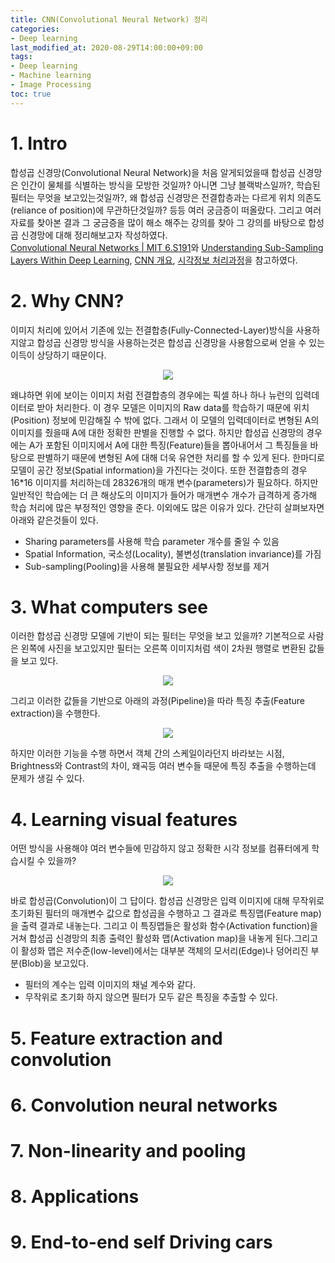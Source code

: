 ```yaml
---
title: CNN(Convolutional Neural Network) 정리
categories:
- Deep learning
last_modified_at: 2020-08-29T14:00:00+09:00
tags:
- Deep learning
- Machine learning
- Image Processing
toc: true
---
```

# 1. Intro
합성곱 신경망(Convolutional Neural Network)을 처음 알게되었을때 합성곱 신경망은 인간이 물체를 식별하는 방식을 모방한 것일까? 아니면 그냥 블랙박스일까?, 학습된 필터는 무엇을 보고있는것일까?, 왜 합성곱 신경망은 전결합층과는 다르게 위치 의존도(reliance of position)에 무관하단것일까? 등등 여러 궁금증이 떠올랐다. 그리고 여러 자료를 찾아본 결과 그 궁금증을 많이 해소 해주는 강의를 찾아 그 강의를 바탕으로 합성곱 신경망에 대해 정리해보고자 작성하였다.  
[Convolutional Neural Networks | MIT 6.S191](https://youtu.be/iaSUYvmCekI)와
[ Understanding Sub-Sampling Layers Within Deep Learning](https://towardsdatascience.com/you-should-understand-sub-sampling-layers-within-deep-learning-b51016acd551), [CNN 개요](https://blog.naver.com/laonple/220587920012), [시각정보 처리과정](https://aidalab.tistory.com/23)을 참고하였다.
# 2. Why CNN?
이미지 처리에 있어서 기존에 있는 전결합층(Fully-Connected-Layer)방식을 사용하지않고 합성곱 신경망 방식을 사용하는것은 합성곱 신경망을 사용함으로써 얻을 수 있는 이득이 상당하기 때문이다.
<p align="center"><img src="https://user-images.githubusercontent.com/56510688/90860659-5efe2d80-e3c5-11ea-8a11-9d2575274a9c.png"></p>
왜냐하면 위에 보이는 이미지 처럼 전결합층의 경우에는 픽셀 하나 하나 뉴런의 입력데이터로 받아 처리한다. 이 경우 모델은 이미지의 Raw data를 학습하기 때문에 위치(Position) 정보에 민감해질 수 밖에 없다. 그래서 이 모델의 입력데이터로 변형된 A의 이미지를 줬을때 A에 대한 정확한 판별을 진행할 수 없다. 하지만 합성곱 신경망의 경우에는 A가 포함된 이미지에서 A에 대한 특징(Feature)들을 뽑아내어서 그 특징들을 바탕으로 판별하기 때문에 변형된 A에 대해 더욱 유연한 처리를 할 수 있게 된다. 한마디로 모델이 공간 정보(Spatial information)을 가진다는 것이다. 또한 전결합층의 경우 16*16 이미지를 처리하는데 28326개의 매개 변수(parameters)가 필요하다. 하지만 일반적인 학습에는 더 큰 해상도의 이미지가 들어가 매개변수 개수가 급격하게 증가해 학습 처리에 많은 부정적인 영향을 준다. 이외에도 많은 이유가 있다. 간단히 살펴보자면 아래와 같은것들이 있다.

- Sharing parameters를 사용해 학습 parameter 개수를 줄일 수 있음
- Spatial Information, 국소성(Locality), 불변성(translation invariance)를 가짐
- Sub-sampling(Pooling)을 사용해 불필요한 세부사항 정보를 제거


# 3. What computers see
이러한 합성곱 신경망 모델에 기반이 되는 필터는 무엇을 보고 있을까? 기본적으로 사람은 왼쪽에 사진을 보고있지만 필터는 오른쪽 이미지처럼 색이 2차원 행렬로 변환된 값들을 보고 있다.
<p align="center"><img src="https://user-images.githubusercontent.com/56510688/91566494-bdf01380-e97e-11ea-9aa2-19884c55cb2f.png"></p>
그리고 이러한 값들을 기반으로 아래의 과정(Pipeline)을 따라 특징 추출(Feature extraction)을 수행한다.
<p align="center"><img src="https://user-images.githubusercontent.com/56510688/91590175-e6373c80-e995-11ea-9823-613b818b496a.png"></p>
 하지만 이러한 기능을 수행 하면서 객체 간의 스케일이라던지 바라보는 시점, Brightness와 Contrast의 차이, 왜곡등 여러 변수들 때문에 특징 추출을 수행하는데 문제가 생길 수 있다.

# 4. Learning visual features
어떤 방식을 사용해야 여러 변수들에 민감하지 않고 정확한 시각 정보를 컴퓨터에게 학습시킬 수 있을까?
<p align="center"><img src="https://user-images.githubusercontent.com/56510688/91635862-d3c10f80-ea36-11ea-863d-e54ec216ba6c.png"></p>
바로 합성곱(Convolution)이 그 답이다. 합성곱 신경망은 입력 이미지에 대해 무작위로 초기화된 필터의 매개변수 값으로 합성곱을 수행하고 그 결과로 특징맵(Feature map)을 출력 결과로 내놓는다. 그리고 이 특징맵들은 활성화 함수(Activation function)을 거쳐 합성곱 신경망의 최종 출력인 활성화 맵(Activation map)을 내놓게 된다.그리고 이 활성화 맵은 저수준(low-level)에서는 대부분 객체의 모서리(Edge)나 덩어리진 부분(Blob)을 보고있다.

- 필터의 계수는 입력 이미지의 채널 계수와 같다.
- 무작위로 초기화 하지 않으면 필터가 모두 같은 특징을 추출할 수 있다.


# 5. Feature extraction and convolution


# 6. Convolution neural networks


# 7. Non-linearity and pooling


# 8. Applications


# 9. End-to-end self Driving cars
